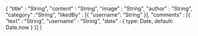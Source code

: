{
    "title" : "String",
    "content" : "String",
    "image" : "String",
    "author" : "String",
    "category" :"String",
    "likedBy" : [{ "username": "String" }],
    "comments" : [{
    "text" : "String",
    "username" : "String",
    "date" : { type: Date, default: Date.now } }]
}